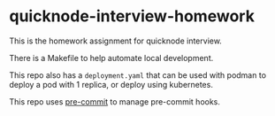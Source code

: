 # quicknode-interview-homework
This is the homework assignment for quicknode interview.

There is a Makefile to help automate local development.

This repo also has a `deployment.yaml` that can be used with podman to deploy a pod with 1 replica, or deploy using kubernetes.

This repo uses [pre-commit](https://pre-commit.com/) to manage pre-commit hooks.
